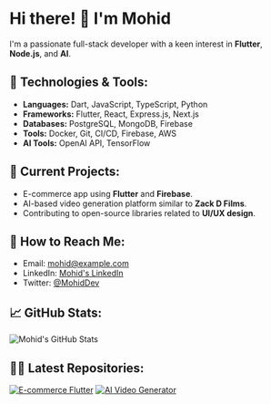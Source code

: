 # Hi there! 👋 I'm Mohid

I'm a passionate full-stack developer with a keen interest in **Flutter**, **Node.js**, and **AI**.

## 🚀 Technologies & Tools:
- **Languages:** Dart, JavaScript, TypeScript, Python
- **Frameworks:** Flutter, React, Express.js, Next.js
- **Databases:** PostgreSQL, MongoDB, Firebase
- **Tools:** Docker, Git, CI/CD, Firebase, AWS
- **AI Tools:** OpenAI API, TensorFlow

## 🌱 Current Projects:
- E-commerce app using **Flutter** and **Firebase**.
- AI-based video generation platform similar to **Zack D Films**.
- Contributing to open-source libraries related to **UI/UX design**.

## 💬 How to Reach Me:
- Email: [mohid@example.com](mailto:mohid@example.com)
- LinkedIn: [Mohid's LinkedIn](https://www.linkedin.com/in/mohid)
- Twitter: [@MohidDev](https://twitter.com/MohidDev)

## 📈 GitHub Stats:
![Mohid's GitHub Stats](https://github-readme-stats.vercel.app/api?username=mohidfaizy&show_icons=true&hide_title=true&count_private=true&theme=radical)

## 👨‍💻 Latest Repositories:
[![E-commerce Flutter](https://github-readme-stats.vercel.app/api/pin/?username=mohidfaizy&repo=amazify&theme=radical)](https://github.com/mohidfaizy/amazify)
[![AI Video Generator](https://github-readme-stats.vercel.app/api/pin/?username=mohidfaizy&repo=ai-video-generator&theme=radical)](https://github.com/mohidfaizy/ai-video-generator)
